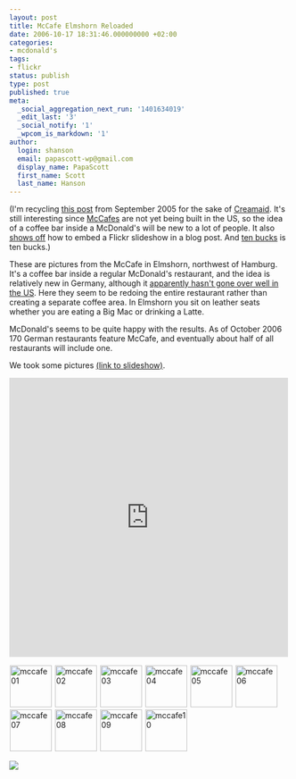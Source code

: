 ```yaml
---
layout: post
title: McCafe Elmshorn Reloaded
date: 2006-10-17 18:31:46.000000000 +02:00
categories:
- mcdonald's
tags:
- flickr
status: publish
type: post
published: true
meta:
  _social_aggregation_next_run: '1401634019'
  _edit_last: '3'
  _social_notify: '1'
  _wpcom_is_markdown: '1'
author:
  login: shanson
  email: papascott-wp@gmail.com
  display_name: PapaScott
  first_name: Scott
  last_name: Hanson
---
```

<p>(I'm recycling <a href="http://www.papascott.de/archives/2005/09/17/mccafe-elmshorn/">this post</a> from September 2005 for the sake of <a href="http://www.creamaid.com/">Creamaid</a>. It's still interesting since <a href="http://ichliebees.de/html.php?t=Unternehmen&amp;c=mccafe_concept">McCafes</a> are not yet being built in the US, so the idea of a coffee bar inside a McDonald's will be new to a lot of people. It also <a href="http://paulstamatiou.com/2005/11/19/how-to-quickie-embedded-flickr-slideshows/">shows off</a> how to embed a Flickr slideshow  in a blog post. And <a href="http://www.creamaid.com/mclovers.html">ten bucks</a> is ten bucks.)</p>
<p>These are pictures from the McCafe in Elmshorn, northwest of Hamburg. It's a coffee bar inside a regular McDonald's restaurant, and the idea is relatively new in Germany, although it <a href="http://www.indystar.com/apps/pbcs.dll/article?AID=/20050724/COLUMNISTS02/507240442/1035" title="Broad Ripple McCafe making a fast-food exit">apparently hasn't gone over well in the US</a>. Here they seem to be redoing the entire restaurant rather than creating a separate coffee area. In Elmshorn you sit on leather seats whether you are eating a Big Mac or drinking a Latte.</p>
<p>McDonald's seems to be quite happy with the results. As of October 2006 170 German restaurants feature McCafe, and eventually about half of all restaurants will include one.</p>
<p>We took some pictures <a href="http://www.flickr.com/photos/papascott/sets/965120/show/">(link to slideshow)</a>.</p>
<p><iframe align="center" src="http://www.flickr.com/slideShow/index.gne?user_id=51035717986@N01&set_id=965120" frameborder="0" width="500" scrolling="no" height="500"></iframe></p>
<div><a href="http://www.flickr.com/photos/papascott/44094904/in/set-965120/" title="mccafe01"><img src="https://static.flickr.com/28/44094904_f7b4065622_s.jpg" alt="mccafe01" width="75" height="75" style="margin: 1px;" /></a> <a href="http://www.flickr.com/photos/papascott/44095256/in/set-965120/" title="mccafe02"><img src="https://static.flickr.com/32/44095256_f99b75329e_s.jpg" alt="mccafe02" width="75" height="75" style="margin: 1px;" /></a>     <a href="http://www.flickr.com/photos/papascott/44095534/in/set-965120/" title="mccafe03"><img src="https://static.flickr.com/32/44095534_762d1e7b6d_s.jpg" alt="mccafe03" width="75" height="75" style="margin: 1px;" /></a>   <a href="http://www.flickr.com/photos/papascott/44095847/in/set-965120/" title="mccafe04"><img src="https://static.flickr.com/27/44095847_0652f8752d_s.jpg" alt="mccafe04" width="75" height="75" style="margin: 1px;" /></a>   <a href="http://www.flickr.com/photos/papascott/44096208/in/set-965120/" title="mccafe05"><img src="https://static.flickr.com/24/44096208_0f12bafde3_s.jpg" alt="mccafe05" width="75" height="75" style="margin: 1px;" /></a> <a href="http://www.flickr.com/photos/papascott/44096488/in/set-965120/" title="mccafe06"><img src="https://static.flickr.com/30/44096488_176053229a_s.jpg" alt="mccafe06" width="75" height="75" style="margin: 1px;" /></a>     <a href="http://www.flickr.com/photos/papascott/44096752/in/set-965120/" title="mccafe07"><img src="https://static.flickr.com/26/44096752_d29a805958_s.jpg" alt="mccafe07" width="75" height="75" style="margin: 1px;" /></a> <a href="http://www.flickr.com/photos/papascott/44097064/in/set-965120/" title="mccafe08"><img src="https://static.flickr.com/31/44097064_850343d6a5_s.jpg" alt="mccafe08" width="75" height="75" style="margin: 1px;" /></a>     <a href="http://www.flickr.com/photos/papascott/44097325/in/set-965120/" title="mccafe09"><img src="https://static.flickr.com/26/44097325_c2caca0eba_s.jpg" alt="mccafe09" width="75" height="75" style="margin: 1px;" /></a>   <a href="http://www.flickr.com/photos/papascott/44097580/in/set-965120/" title="mccafe10"><img src="https://static.flickr.com/32/44097580_c44badc170_s.jpg" alt="mccafe10" width="75" height="75" style="margin: 1px;" /></a></div>
<p><a href="http://www.creamaid.com/widget.html?id=10000000221000000912" target="_blank"><img src="http://www.creamaid.com/widget/1000000022" border="0" /></a><img src="http://www.creamaid.com/43d215a09f012e5050b4e3b447884a3a9eedc920" width="0" height="0" /></p>
